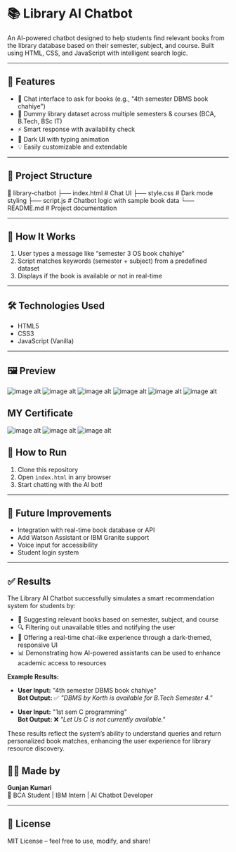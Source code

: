 # 📚 Library AI Chatbot

An AI-powered chatbot designed to help students find relevant books from the library database based on their semester, subject, and course. Built using HTML, CSS, and JavaScript with intelligent search logic.

---

## 🚀 Features

- 💬 Chat interface to ask for books (e.g., "4th semester DBMS book chahiye")
- 📖 Dummy library dataset across multiple semesters & courses (BCA, B.Tech, BSc IT)
- ⚡ Smart response with availability check
- 🌙 Dark UI with typing animation
- 💡 Easily customizable and extendable

---

## 📁 Project Structure

📂 library-chatbot
├── index.html # Chat UI
├── style.css # Dark mode styling
├── script.js # Chatbot logic with sample book data
└── README.md # Project documentation


---

## 🧠 How It Works

1. User types a message like “semester 3 OS book chahiye”
2. Script matches keywords (semester + subject) from a predefined dataset
3. Displays if the book is available or not in real-time

---

## 🛠️ Technologies Used

- HTML5
- CSS3
- JavaScript (Vanilla)

---

## 🖼️ Preview
![image alt](https://github.com/Gunj08/Library-_AI-_Chatbot/blob/9ac13a7637a4ba5f4e60c385a9f2c72186372403/Screenshot%202025-08-03%20193922.png)
![image alt](https://github.com/Gunj08/Library-_AI-_Chatbot/blob/98bcfd161c459c6eaee2fbdf933ceb38e30b8aab/Screenshot%202025-08-03%20193946.png)
![image alt](https://github.com/Gunj08/Library-_AI-_Chatbot/blob/43c9ea45430b4538ab419edacc9b56f7c46369a8/Screenshot%202025-08-03%20194011.png)
![image alt](https://github.com/Gunj08/Library-_AI-_Chatbot/blob/a4c91dea3ae900d60cd8b8415de1f1731ebc5cb9/Screenshot%202025-08-03%20194022.png)
![image alt](https://github.com/Gunj08/Library-_AI-_Chatbot/blob/1d4a58b01e00a566891c21b51cc535d8ccad238f/Screenshot%202025-08-03%20194041.png)
![image alt](https://github.com/Gunj08/Library-_AI-_Chatbot/blob/c8132ca3e9f9f1455efbf916ae17673c286a1b99/Screenshot%202025-08-03%20194205.png)

## MY Certificate
![image alt](https://github.com/Gunj08/Library-_AI-_Chatbot/blob/main/Journy_to_cloud_page-0001.jpg?raw=true)
![image alt]()
![image alt]()



## 🔧 How to Run

1. Clone this repository
2. Open `index.html` in any browser
3. Start chatting with the AI bot!

---

## 🧩 Future Improvements

- Integration with real-time book database or API
- Add Watson Assistant or IBM Granite support
- Voice input for accessibility
- Student login system

---


## ✅ Results

The Library AI Chatbot successfully simulates a smart recommendation system for students by:

- 📖 Suggesting relevant books based on semester, subject, and course
- 🔍 Filtering out unavailable titles and notifying the user
- 🤖 Offering a real-time chat-like experience through a dark-themed, responsive UI
- 📊 Demonstrating how AI-powered assistants can be used to enhance academic access to resources

**Example Results:**

- **User Input:** "4th semester DBMS book chahiye"  
  **Bot Output:** ✅ *"DBMS by Korth is available for B.Tech Semester 4."*

- **User Input:** "1st sem C programming"  
  **Bot Output:** ❌ *"Let Us C is not currently available."*

These results reflect the system’s ability to understand queries and return personalized book matches, enhancing the user experience for library resource discovery.


## 🙋‍♀️ Made by

**Gunjan Kumari**  
📘 BCA Student | IBM Intern | AI Chatbot Developer

---

## 📄 License

MIT License – feel free to use, modify, and share!

